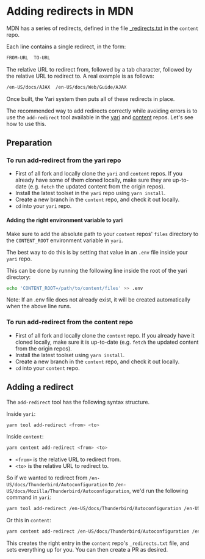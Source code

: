 # Adding redirects in MDN

MDN has a series of redirects, defined in the file
[\_redirects.txt](https://github.com/mdn/content/blob/main/files/en-us/_redirects.txt) in
the `content` repo.

Each line contains a single redirect, in the form:

```bash
FROM-URL  TO-URL
```

The relative URL to redirect from, followed by a tab character, followed by the
relative URL to redirect to. A real example is as follows:

```bash
/en-US/docs/AJAX  /en-US/docs/Web/Guide/AJAX
```

Once built, the Yari system then puts all of these redirects in place.

The recommended way to add redirects correctly while avoiding errors is to use
the `add-redirect` tool available in the [yari](https://github.com/mdn/yari)
and [content](https://github.com/mdn/content) repos. Let's see how to use this.

## Preparation

### To run add-redirect from the yari repo

- First of all fork and locally clone the `yari` and `content` repos. If you
  already have some of them cloned locally, make sure they are up-to-date
  (e.g. `fetch` the updated content from the origin repos).
- Install the latest toolset in the `yari` repo using `yarn install`.
- Create a new branch in the `content` repo, and check
  it out locally.
- `cd` into your `yari` repo.

#### Adding the right environment variable to yari

Make sure to add the absolute path to your `content` repos' `files` directory to
the `CONTENT_ROOT` environment variable in `yari`.

The best way to do this is by setting that value in an `.env` file inside your
`yari` repo.

This can be done by running the following line inside the root of the yari
directory:

```bash
echo 'CONTENT_ROOT=/path/to/content/files' >> .env
```

Note: If an .env file does not already exist, it will be created automatically
when the above line runs.

### To run add-redirect from the content repo

- First of all fork and locally clone the `content` repo. If you
  already have it cloned locally, make sure it is up-to-date
  (e.g. `fetch` the updated content from the origin repos).
- Install the latest toolset using `yarn install`.
- Create a new branch in the `content` repo, and check
  it out locally.
- `cd` into your `content` repo.

## Adding a redirect

The `add-redirect` tool has the following syntax structure.

Inside `yari`:

```bash
yarn tool add-redirect <from> <to>
```

Inside `content`:

```bash
yarn content add-redirect <from> <to>
```

- `<from>` is the relative URL to redirect from.
- `<to>` is the relative URL to redirect to.

So if we wanted to redirect from `/en-US/docs/Thunderbird/Autoconfiguration` to
`/en-US/docs/Mozilla/Thunderbird/Autoconfiguration`, we'd run the following
command in `yari`:

```bash
yarn tool add-redirect /en-US/docs/Thunderbird/Autoconfiguration /en-US/docs/Mozilla/Thunderbird/Autoconfiguration
```

Or this in `content`:

```bash
yarn content add-redirect /en-US/docs/Thunderbird/Autoconfiguration /en-US/docs/Mozilla/Thunderbird/Autoconfiguration
```

This creates the right entry in the `content` repo's `_redirects.txt` file, and
sets everything up for you. You can then create a PR as desired.
